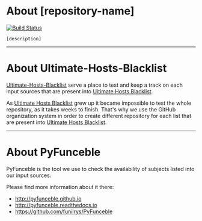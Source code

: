 # About [repository-name]

[![Build Status](https://travis-ci.org/[repository-slug].svg?branch=master)](https://travis-ci.org/[repository-slug])


```
[description]
```

--------------------------------------------------------------------------------

# About Ultimate-Hosts-Blacklist

[Ultimate-Hosts-Blacklist](https://github.com/Ultimate-Hosts-Blacklist) serve a place to test and keep a track on each input sources that are present into [Ultimate Hosts Blacklist](https://github.com/mitchellkrogza/Ultimate.Hosts.Blacklist).

As [Ultimate Hosts Blacklist](https://github.com/mitchellkrogza/Ultimate.Hosts.Blacklist) grew up it became impossible to test the whole repository, as it takes weeks to finish. That's why we use the GitHub organization system in order to create different repository for each list that are present into [Ultimate Hosts Blacklist](https://github.com/mitchellkrogza/Ultimate.Hosts.Blacklist).

--------------------------------------------------------------------------------

# About PyFunceble

PyFunceble is the tool we use to check the availability of subjects listed into our input sources.

Please find more information about it there:

* http://pyfunceble.github.io
* http://pyfunceble.readthedocs.io
* https://github.com/funilrys/PyFunceble
